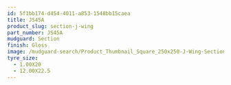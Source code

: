```yaml
---
id: 5f1bb174-d454-4011-a853-1548bb15caea
title: JS45A
product_slug: section-j-wing
part_number: JS45A
mudguard: Section
finish: Gloss
image: /mudguard-search/Product_Thumbnail_Square_250x250-J-Wing-Section.jpg
tyre_size:
  - 1.00X20
  - 12.00X22.5
---
```

